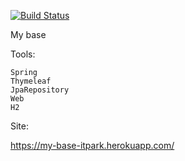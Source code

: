 [![Build Status](https://travis-ci.org/ITParkSergeyKolupaev/MyBase.svg?branch=master)](https://travis-ci.org/ITParkSergeyKolupaev/MyBase)

My base 

Tools:
    
    Spring    
    Thymeleaf    
    JpaRepository
    Web
    H2
    
Site:

https://my-base-itpark.herokuapp.com/